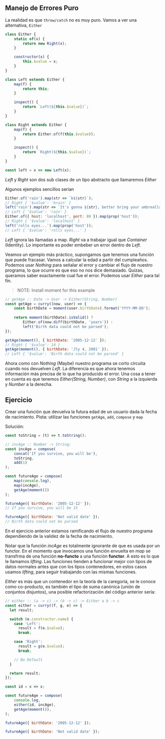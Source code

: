 ## Manejo de Errores Puro

La realidad es que `throw/catch` no es muy puro. Vamos a ver una alternativa, `Either`

```js
class Either {
    static of(x) {
        return new Right(x);
    }

    constructor(x) {
        this.$value = x;
    }
}

class Left extends Either {
    map(f) {
        return this;
    }

    inspect() {
        return `Left(${this.$value})`;
    }
}

class Right extends Either {
    map(f) {
        return Either.of(f(this.$value));
    }

    inspect() {
        return `Right(${this.$value})`;
    }
}

const left = x => new Left(x);
```

_Left_ y _Right_ son dos sub clases de un tipo abstracto que llamaremos _Either_

Algunos ejemplos sencillos serían

```js
Either.of('rain').map(str => `b${str}`);
// Right { '$value': 'brain' }
left('rain').map(str => `It's gonna ${str}, better bring your umbrealla!`);
// Left { '$value': 'rain' }
Either.of({ host: 'localhost', port: 80 }).map(prop('host'));
// Right { '$value': 'localhost' }
left('rolls eyes...').map(prop('host'));
// Left { '$value': 'rolls eyes...' }
```

_Left_ ignora las llamadas a map. _Right_ va a trabajar igual que _Container_ (Identity). Lo importante es poder embeber un error dentro de _Left_.

Veamos un ejemplo más práctico, supongamos que tenemos una función que puede fracasar. Vamos a calcular la edad a partir del cumpleaños. Podemos usar _Nothing_ para señalar el error y cambiar el flujo de nuestro programa, lo que ocurre es que eso no nos dice demasiado. Quizas, queramos saber exactamente cual fue el error. Podemos usar _Either_ para tal fin.

> NOTE: Install moment for this example

```js
// getAge :: Date -> User -> Either(String, Number)
const getAge = curry((now, user) => {
    const birthDate = moment(user.birthDate).format('YYYY-MM-DD');
    
    return moment(birthDate).isValid() ?
        Either.of(now.diff(birthDate, 'years')) : 
        left('Birth data could not be parsed');
});

getAge(moment(), { birthDate: '2005-12-12' });
// Right { '$value': 14 } 
getAge(moment(), { birthDate: 'Jly 4, 2001' });
// Left { '$value': 'Birth data could not be parsed' }

```

Ahora como con _Nothing_ (Maybe) nuestro programa se corto circuita cuando nos devuelven _Left_. La diferencia es que ahora tenemos información más precisa de lo que ha producido el error. Una cosa a tener en cuenta es que tenemos _Either(String, Number)_, con _String_ a la izquierda y _Number_ a la derecha.

## Ejercicio

Crear una función que devuelva la futura edad de un usuario dada la fecha de nacimiento. Pista: utilizar las funciones `getAge`, `add`, `compose` y `map`

Solución:

```js
const toString = (t) => t.toString();

// incAge :: Number -> String;
const incAge = compose(
    concat('If you survive, you will be'),
    toString,
    add(1)
);

const futureAge = compose(
    map(console.log),
    map(incAge),
    getAge(moment())
);

futureAge({ birthDate: '2005-12-12' });
// If you survive, you will be 15

futureAge({ birthDate: 'Not valid date' });
// Birth data could not be parsed
```

En el ejercicio anterior estamos ramificando el flujo de nuestro programa dependiendo de la validez de la fecha de nacimiento.

Notar que la función _incAge_ es totalmente ignorante de que es usada por un functor. En el momento que invocamos una función envuelta en _map_ se transfrma de una función __no-functo__ a una función __functor__. A esto es lo que le llamamos _lifting_. Las funciones tienden a funcionar mejor con tipos de datos normales antes que con los  tipos contenedores, en estos casos usamos _lifting_, para seguir trabajando con las mismas funciones.

_Either_ es más que un contenedor en la teoría de la caregoría, se le conoce como co-producto, es también el tipo de suma canónica (unión de conjuntos disjuntos), una posible refactorización del código anterior sería:


```js
// either :: (a -> c) -> (b -> c) -> Either a b -> c
const either = curry((f, g, e) => {
  let result;

  switch (e.constructor.name) {
    case 'Left':
      result = f(e.$value);
      break;

    case 'Right':
      result = g(e.$value);
      break;

    // No Default
  }

  return result;
});

const id = x => x;

const futureAge = compose(
    console.log,
    either(id, incAge),
    getAge(moment()),
);

futureAge({ birthDate: '2005-12-12' });

futureAge({ birthDate: 'Not valid date' });
```